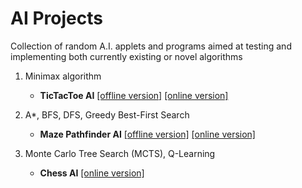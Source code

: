 # AI Projects
Collection of random A.I. applets and programs aimed at testing and implementing both currently existing or novel algorithms

1) Minimax algorithm
   - **TicTacToe AI** [[offline version]](/Tic-Tac-Toe/src.c) [[online version]](https://s2bd.github.io/ai-projects/Tic-Tac-Toe/index.html)

2) A*, BFS, DFS, Greedy Best-First Search
   - **Maze Pathfinder AI** [[offline version]](/Maze-Pathfinding/src.c) [[online version]](https://s2bd.github.io/ai-projects/Maze-Pathfinding)

3) Monte Carlo Tree Search (MCTS), Q-Learning
   - **Chess AI** [[online version]](https://s2bd.github.io/ai-projects/Chess-AI/index.html)
